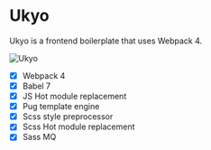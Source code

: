 # Ukyo

Ukyo is a frontend boilerplate that uses Webpack 4.

![Ukyo](https://preview.ibb.co/mDpt1e/ukyo_tools.jpg)

- [x] Webpack 4
- [x] Babel 7
- [x] JS Hot module replacement
- [x] Pug template engine
- [x] Scss style preprocessor
- [x] Scss Hot module replacement
- [x] Sass MQ